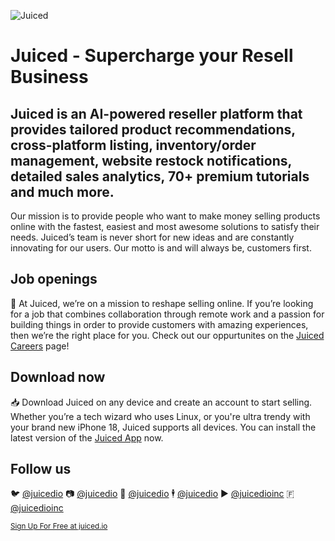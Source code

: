 
![Juiced](https://cdn.discordapp.com/attachments/819570082707144795/1220570611412238387/github.jpg?ex=660f6bf6&is=65fcf6f6&hm=58b35957f53ca0dea57e12eed1332443843cd56a6cad860efa4eac8bd93018e7&)

# Juiced - Supercharge your Resell Business  


## Juiced is an AI-powered reseller platform that provides tailored product recommendations, cross-platform listing, inventory/order management, website restock notifications, detailed sales analytics, 70+ premium tutorials and much more. 

Our mission is to provide people who want to make money selling products online with the fastest, easiest and most awesome solutions to satisfy their needs. Juiced’s team is never short for new ideas and are constantly innovating for our users. Our motto is and will always be, customers first.




## Job openings

💼 At Juiced, we’re on a mission to reshape selling online. If you’re looking for a job that combines collaboration through remote work and a passion for building things in order to provide customers with amazing experiences, then we’re the right place for you. Check out our oppurtunites on the [Juiced Careers](https://juiced.io/careers/) page!

## Download now

📥 Download Juiced on any device and create an account to start selling. Whether you’re a tech wizard who uses Linux, or you're ultra trendy with your brand new iPhone 18, Juiced supports all devices. You can install the latest version of the [Juiced App](https://juiced.io/download) now. 

## Follow us

🐦  [@juicedio](https://twitter.com/juicedio)
📷  [@juicedio](https://instagram.com/juicedio)
🎵  [@juicedio](https://tiktok.com/@juicedio)
🕴️  [@juicedio](https://linkedin.com/company/juicedio)
▶️  [@juicedioinc](https://youtube.com/@juicedioinc)
🇫   [@juicedioinc](https://facebook.com/juicedioinc)


<sub> [Sign Up For Free at juiced.io](https://juiced.io)</sub>

